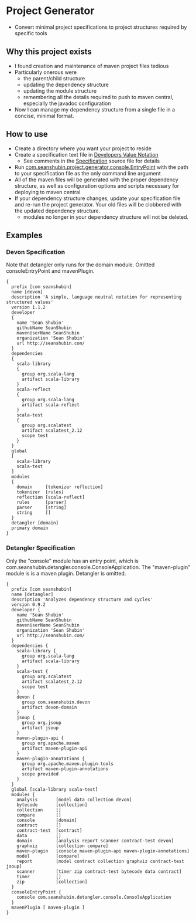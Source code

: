 # Project Generator
- Convert minimal project specifications to project structures required by specific tools

## Why this project exists
- I found creation and maintenance of maven project files tedious
- Particularly onerous were
    - the parent/child structure
    - updating the dependency structure
    - updating the module structure
    - remembering all the details required to push to maven central, especially the javadoc configuration
- Now I can manage my dependency structure from a single file in a concise, minimal format.

## How to use
- Create a directory where you want your project to reside
- Create a specification text file in [Developers Value Notation](https://github.com/SeanShubin/devon)
    - See comments in the [Specification](domain/src/main/scala/com/seanshubin/project/generator/domain/Specification.scala) source file for details
- Run [com.seanshubin.project.generator.console.EntryPoint](console/src/main/scala/com/seanshubin/project/generator/console/EntryPoint.scala) with the path to your specification file as the only command line argument
- All of the maven files will be generated with the proper dependency structure, as well as configuration options and scripts necessary for deploying to maven central
- If your dependency structure changes, update your specification file and re-run the project generator.  Your old files will be clobbered with the updated dependency structure.
    - modules no longer in your dependency structure will not be deleted. 

## Examples

### Devon Specification
Note that detangler only runs for the domain module.  Omitted consoleEntryPoint and mavenPlugin. 
```
{
  prefix [com seanshubin]
  name [devon]
  description 'A simple, language neutral notation for representing structured values'
  version 1.1.2
  developer
  {
    name 'Sean Shubin'
    githubName SeanShubin
    mavenUserName SeanShubin
    organization 'Sean Shubin'
    url http://seanshubin.com/
  }
  dependencies
  {
    scala-library
    {
      group org.scala-lang
      artifact scala-library
    }
    scala-reflect
    {
      group org.scala-lang
      artifact scala-reflect
    }
    scala-test
    {
      group org.scalatest
      artifact scalatest_2.12
      scope test
    }
  }
  global
  [
    scala-library
    scala-test
  ]
  modules
  {
    domain     [tokenizer reflection]
    tokenizer  [rules]
    reflection [scala-reflect]
    rules      [parser]
    parser     [string]
    string     []
  }
  detangler [domain]
  primary domain
}
```

### Detangler Specification 
Only the "console" module has an entry point, which is com.seanshubin.detangler.console.ConsoleApplication.
The "maven-plugin" module is is a maven plugin.
Detangler is omitted.
```
{
  prefix [com seanshubin]
  name [detangler]
  description 'Analyzes dependency structure and cycles'
  version 0.9.2
  developer {
    name 'Sean Shubin'
    githubName SeanShubin
    mavenUserName SeanShubin
    organization 'Sean Shubin'
    url http://seanshubin.com/
  }
  dependencies {
    scala-library {
      group org.scala-lang
      artifact scala-library
    }
    scala-test {
      group org.scalatest
      artifact scalatest_2.12
      scope test
    }
    devon {
      group com.seanshubin.devon
      artifact devon-domain
    }
    jsoup {
      group org.jsoup
      artifact jsoup
    }
    maven-plugin-api {
      group org.apache.maven
      artifact maven-plugin-api
    }
    maven-plugin-annotations {
      group org.apache.maven.plugin-tools
      artifact maven-plugin-annotations
      scope provided
    }
  }
  global [scala-library scala-test]
  modules {
    analysis       [model data collection devon]
    bytecode       [collection]
    collection     []
    compare        []
    console        [domain]
    contract       []
    contract-test  [contract]
    data           []
    domain         [analysis report scanner contract-test devon]
    graphviz       [collection compare]
    maven-plugin   [console maven-plugin-api maven-plugin-annotations]
    model          [compare]
    report         [model contract collection graphviz contract-test jsoup]
    scanner        [timer zip contract-test bytecode data contract]
    timer          []
    zip            [collection]
  }
  consoleEntryPoint {
    console com.seanshubin.detangler.console.ConsoleApplication
  }
  mavenPlugin [ maven-plugin ]
}
```
